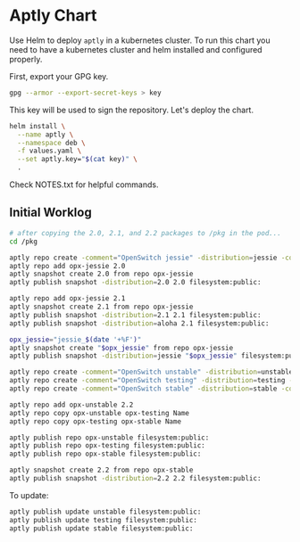 # Aptly Chart

Use Helm to deploy `aptly` in a kubernetes cluster. To run this chart you need to have a kubernetes cluster and helm installed and configured properly.

First, export your GPG key.

```bash
gpg --armor --export-secret-keys > key
```

This key will be used to sign the repository. Let's deploy the chart.

```bash
helm install \
  --name aptly \
  --namespace deb \
  -f values.yaml \
  --set aptly.key="$(cat key)" \
  .
```

Check NOTES.txt for helpful commands.

## Initial Worklog

```bash
# after copying the 2.0, 2.1, and 2.2 packages to /pkg in the pod...
cd /pkg

aptly repo create -comment="OpenSwitch jessie" -distribution=jessie -component=main opx-jessie
aptly repo add opx-jessie 2.0
aptly snapshot create 2.0 from repo opx-jessie
aptly publish snapshot -distribution=2.0 2.0 filesystem:public:

aptly repo add opx-jessie 2.1
aptly snapshot create 2.1 from repo opx-jessie
aptly publish snapshot -distribution=2.1 2.1 filesystem:public:
aptly publish snapshot -distribution=aloha 2.1 filesystem:public:

opx_jessie="jessie_$(date '+%F')"
aptly snapshot create "$opx_jessie" from repo opx-jessie
aptly publish snapshot -distribution=jessie "$opx_jessie" filesystem:public:

aptly repo create -comment="OpenSwitch unstable" -distribution=unstable -component=main opx-unstable
aptly repo create -comment="OpenSwitch testing" -distribution=testing -component=main opx-testing
aptly repo create -comment="OpenSwitch stable" -distribution=stable -component=main opx-stable

aptly repo add opx-unstable 2.2
aptly repo copy opx-unstable opx-testing Name
aptly repo copy opx-testing opx-stable Name

aptly publish repo opx-unstable filesystem:public:
aptly publish repo opx-testing filesystem:public:
aptly publish repo opx-stable filesystem:public:

aptly snapshot create 2.2 from repo opx-stable
aptly publish snapshot -distribution=2.2 2.2 filesystem:public:
```

To update:

```bash
aptly publish update unstable filesystem:public:
aptly publish update testing filesystem:public:
aptly publish update stable filesystem:public:
```
